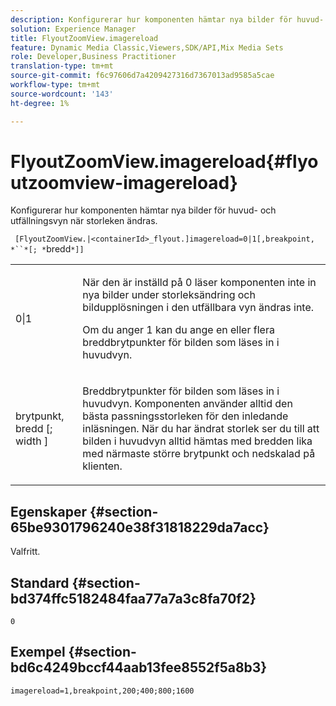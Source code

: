 ```yaml
---
description: Konfigurerar hur komponenten hämtar nya bilder för huvud- och utfällningsvyn när storleken ändras.
solution: Experience Manager
title: FlyoutZoomView.imagereload
feature: Dynamic Media Classic,Viewers,SDK/API,Mix Media Sets
role: Developer,Business Practitioner
translation-type: tm+mt
source-git-commit: f6c97606d7a4209427316d7367013ad9585a5cae
workflow-type: tm+mt
source-wordcount: '143'
ht-degree: 1%

---
```



# FlyoutZoomView.imagereload{#flyoutzoomview-imagereload}

Konfigurerar hur komponenten hämtar nya bilder för huvud- och utfällningsvyn när storleken ändras.

` [FlyoutZoomView.|<containerId>_flyout.]imagereload=0|1[,breakpoint, *``*[; *`bredd`*]]`

<table id="table_E314540D347D47699C04EB80D20C0721"> 
 <tbody> 
  <tr> 
   <td colname="col1"> <p> <span class="codeph"> 0|1  </span> </p> </td> 
   <td colname="col2"> <p>När den är inställd på <span class="codeph"> 0 </span> läser komponenten inte in nya bilder under storleksändring och bildupplösningen i den utfällbara vyn ändras inte. </p> <p>Om du anger <span class="codeph"> 1 </span> kan du ange en eller flera breddbrytpunkter för bilden som läses in i huvudvyn. </p> </td> 
  </tr> 
  <tr> 
   <td colname="col1"> <p> <span class="codeph"> brytpunkt,  <span class="varname"> bredd  </span>[;  <span class="varname"> width  </span>]  </span> </p> </td> 
   <td colname="col2"> <p>Breddbrytpunkter för bilden som läses in i huvudvyn. Komponenten använder alltid den bästa passningsstorleken för den inledande inläsningen. När du har ändrat storlek ser du till att bilden i huvudvyn alltid hämtas med bredden lika med närmaste större brytpunkt och nedskalad på klienten. </p> </td> 
  </tr> 
 </tbody> 
</table>

## Egenskaper {#section-65be9301796240e38f31818229da7acc}

Valfritt.

## Standard {#section-bd374ffc5182484faa77a7a3c8fa70f2}

`0`

## Exempel {#section-bd6c4249bccf44aab13fee8552f5a8b3}

`imagereload=1,breakpoint,200;400;800;1600`

